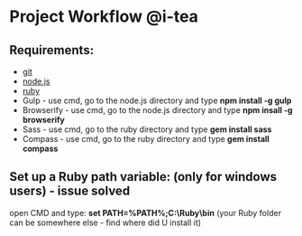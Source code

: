 # Project Workflow @i-tea
## Requirements:
- [git](https://git-scm.com/)
- [node.js](https://nodejs.org/en/)
- [ruby](https://rubyinstaller.org/)
- Gulp - use cmd, go to the node.js directory and type **npm install -g gulp**
- Browserify - use cmd, go to the node.js directory and type **npm insall -g browserify**
- Sass - use cmd, go to the ruby directory and type **gem install sass**
- Compass - use cmd, go to the ruby directory and type **gem install compass**

## Set up a Ruby path variable: (only for windows users) - issue solved
open CMD and type: **set PATH=%PATH%;C:\Ruby\bin** (your Ruby folder can be somewhere else - find where did U install it)
